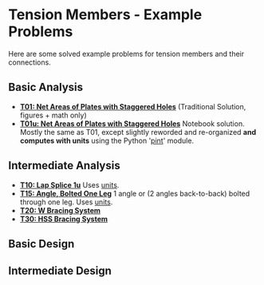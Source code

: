 # Tension Members - Example Problems

Here are some solved example problems for tension members
and their connections.

## Basic Analysis

* **[T01: Net Areas of Plates with Staggered Holes](T01/net-areas-01)**  (Traditional Solution, figures + math only)
* **[T01u: Net Areas of Plates with Staggered Holes](T01/net-areas-01u)** Notebook solution.
Mostly the same as T01, except slightly reworded and re-organized **and computes with units** 
using the Python '[pint](https://pint.readthedocs.io/)' module.

## Intermediate Analysis

* **[T10: Lap Splice 1u](T10/lap-splice-01)**  Uses [units](https://pint.readthedocs.io/).
* **[T15: Angle, Bolted One Leg](T15/bolted-single-angle-01u)**  1 angle or (2 angles back-to-back) bolted through one leg. Uses [units](https://pint.readthedocs.io/).
* **[T20: W Bracing System](T20/W-brace-01)**
* **[T30: HSS Bracing System](T30/HSS-brace-01-v4)**

## Basic Design

## Intermediate Design
